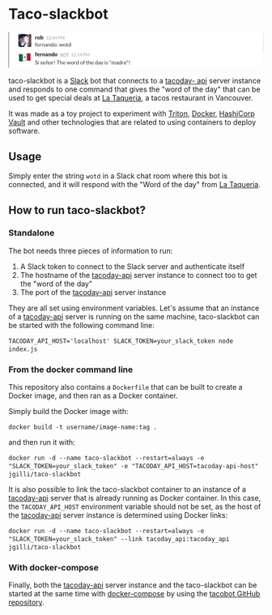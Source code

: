 # Taco-slackbot

![screenshot of taco-slackbot](screenshots/wotd.png)

taco-slackbot is a [Slack](https://slack.com) bot that connects to a [tacoday-
api](https://github.com/misterdjules/tacoday-api) server instance and responds
to one command that gives the "word of the day" that can be used to get
special deals at [La Taqueria](facebook.com/LaTaqueria), a tacos restaurant in
Vancouver.

It was made as a toy project to experiment with
[Triton](https://www.joyent.com), [Docker](https://www.docker.com), [HashiCorp
Vault](https://www.vaultproject.io) and other technologies that are related to
using containers to deploy software.

## Usage

Simply enter the string `wotd` in a Slack chat room where this bot is
connected, and it will respond with the "Word of the day" from [La
Taqueria](facebook.com/LaTaqueria).

## How to run taco-slackbot?

### Standalone

The bot needs three pieces of information to run:

1. A Slack token to connect to the Slack server and authenticate itself
2. The hostname of the [tacoday-api](https://github.com/misterdjules/tacoday-api) server instance to connect too to get the "word of the day"
3. The port of the [tacoday-api](https://github.com/misterdjules/tacoday-api) server instance

They are all set using environment variables. Let's assume that an instance of
a [tacoday-api](https://github.com/misterdjules/tacoday-api) server is running
on the same machine, taco-slackbot can be started with the following command
line:

```
TACODAY_API_HOST='localhost' SLACK_TOKEN=your_slack_token node index.js
```

### From the docker command line

This repository also contains a `Dockerfile` that can be built to create a
Docker image, and then ran as a Docker container.

Simply build the Docker image with:

```
docker build -t username/image-name:tag .
```

and then run it with:
```
docker run -d --name taco-slackbot --restart=always -e "SLACK_TOKEN=your_slack_token" -e "TACODAY_API_HOST=tacoday-api-host" jgilli/taco-slackbot
```

It is also possible to link the taco-slackbot container to an instance of a
[tacoday-api](https://github.com/misterdjules/tacoday-api) server that is
already running as Docker container. In this case, the `TACODAY_API_HOST`
environment variable should not be set, as the host of the
[tacoday-api](https://github.com/misterdjules/tacoday-api) server instance
is determined using Docker links:

```
docker run -d --name taco-slackbot --restart=always -e "SLACK_TOKEN=your_slack_token" --link tacoday_api:tacoday_api jgilli/taco-slackbot
```

### With docker-compose

Finally, both the [tacoday-api](https://github.com/misterdjules/tacoday-api)
server instance and the taco-slackbot can be started at the same time with
[docker-compose](https://docs.docker.com/compose/) by using the [tacobot GitHub
repository](https://github.com/misterdjules/tacobot).
